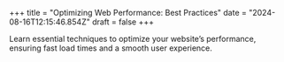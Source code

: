 +++
title = "Optimizing Web Performance: Best Practices"
date = "2024-08-16T12:15:46.854Z"
draft = false
+++

  Learn essential techniques to optimize your website’s performance, ensuring fast load times and a smooth user experience.
        